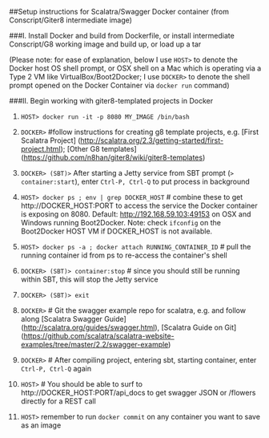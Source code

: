 ##Setup instructions for Scalatra/Swagger Docker container (from Conscript/Giter8 intermediate image)

###I. Install Docker and build from Dockerfile, or install intermediate Conscript/G8 working image and build up, or  load up a tar

(Please note: for ease of explanation, below I use `HOST>` to denote the Docker host OS shell prompt, or OSX shell on a Mac which is operating via a Type 2 VM like VirtualBox/Boot2Docker; I use `DOCKER>` to denote the shell prompt opened on the Docker Container via `docker run` command)

 
###II.  Begin working with giter8-templated projects in Docker

 1. `HOST> docker run -it -p 8080 MY_IMAGE /bin/bash`

 2. `DOCKER>` #follow instructions for creating g8 template projects, e.g. [First Scalatra Project] (http://scalatra.org/2.3/getting-started/first-project.html); [Other G8 templates] (https://github.com/n8han/giter8/wiki/giter8-templates)

 3. `DOCKER> (SBT)>` After starting a Jetty service from SBT prompt (`> container:start`), 
 enter `Ctrl-P, Ctrl-Q` to put process in background

 4. `HOST> docker ps ; env | grep DOCKER_HOST` # combine these to get http://DOCKER_HOST:PORT to access the
 service the Docker container is exposing on 8080. Default: http://192.168.59.103:49153 on OSX and Windows running Boot2Docker.  Note: check `ifconfig` on the Boot2Docker HOST VM if DOCKER_HOST is not available.

 5. `HOST> docker ps -a ; docker attach RUNNING_CONTAINER_ID` # pull the running container id from ps to
 re-access the container's shell

 6. `DOCKER> (SBT)> container:stop` # since you should still be running within SBT, this will stop the Jetty service

 7. `DOCKER> (SBT)> exit`

 8. `DOCKER>` # Git the swagger example repo for scalatra, e.g. and follow along [Scalatra Swagger Guide] (http://scalatra.org/guides/swagger.html), [Scalatra Guide on Git] (https://github.com/scalatra/scalatra-website-examples/tree/master/2.2/swagger-example) 

 9. `DOCKER>` # After compiling project, entering sbt, starting container, enter `Ctrl-P, Ctrl-Q` again

 10. `HOST>` # You should be able to surf to http://DOCKER_HOST:PORT/api_docs to get swagger JSON or 
 /flowers directly for a REST call
 
 11. `HOST>` remember to run `docker commit` on any container you want to save as an image
